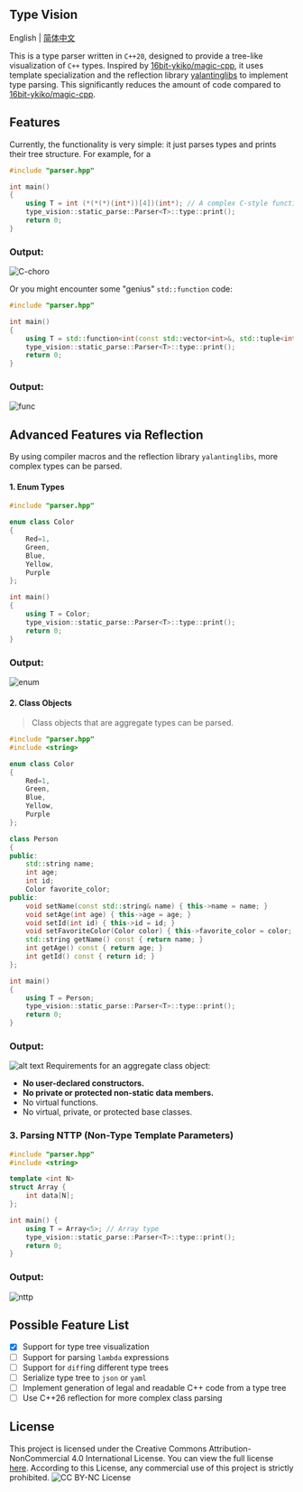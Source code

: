 ## Type Vision


English | [简体中文](README.md)



This is a type parser written in `C++20`, designed to provide a tree-like visualization of `C++` types. Inspired by [16bit-ykiko/magic-cpp](https://github.com/16bit-ykiko/magic-cpp), it uses template specialization and the reflection library [yalantinglibs](https://github.com/alibaba/yalantinglibs) to implement type parsing. This significantly reduces the amount of code compared to [16bit-ykiko/magic-cpp](https://github.com/16bit-ykiko/magic-cpp).

## Features
Currently, the functionality is very simple: it just parses types and prints their tree structure.
For example, for a
```cpp
#include "parser.hpp"

int main()
{
    using T = int (*(*(*)(int*))[4])(int*); // A complex C-style function pointer type
    type_vision::static_parse::Parser<T>::type::print();
    return 0;
}
```
### Output:
![C-choro](public/image-2.png)

Or you might encounter some "genius" `std::function` code:
```cpp
#include "parser.hpp"

int main()
{
    using T = std::function<int(const std::vector<int>&, std::tuple<int, int, int>)>; // hard to understand
    type_vision::static_parse::Parser<T>::type::print();
    return 0;
}
```
### Output:
![func](public/image.png)

## Advanced Features via Reflection
By using compiler macros and the reflection library `yalantinglibs`, more complex types can be parsed.

#### 1. Enum Types

```cpp
#include "parser.hpp"

enum class Color
{
    Red=1,
    Green,
    Blue,
    Yellow,
    Purple
};

int main()
{
    using T = Color;
    type_vision::static_parse::Parser<T>::type::print();
    return 0;
}
```
### Output:
![enum](public/image-1.png)

#### 2. Class Objects
> Class objects that are aggregate types can be parsed.
```cpp
#include "parser.hpp"
#include <string>

enum class Color
{
    Red=1,
    Green,
    Blue,
    Yellow,
    Purple
};

class Person
{
public:
    std::string name;
    int age;
    int id;
    Color favorite_color;
public:
    void setName(const std::string& name) { this->name = name; }
    void setAge(int age) { this->age = age; }
    void setId(int id) { this->id = id; }
    void setFavoriteColor(Color color) { this->favorite_color = color; }
    std::string getName() const { return name; }
    int getAge() const { return age; }
    int getId() const { return id; }
};

int main()
{
    using T = Person;
    type_vision::static_parse::Parser<T>::type::print();
    return 0;
}
```

### Output:
![alt text](public/image-4.png)
Requirements for an aggregate class object:
*   **No user-declared constructors.**
*   **No private or protected non-static data members.**
*   No virtual functions.
*   No virtual, private, or protected base classes.

### 3. Parsing NTTP (Non-Type Template Parameters)
```cpp
#include "parser.hpp"
#include <string>

template <int N>
struct Array {
    int data[N];
};

int main() {
    using T = Array<5>; // Array type
    type_vision::static_parse::Parser<T>::type::print();
    return 0;
}
```
### Output:
![nttp](public/image-5.png)

## Possible Feature List
- [x] Support for type tree visualization
- [ ] Support for parsing `lambda` expressions
- [ ] Support for `diff`ing different type trees
- [ ] Serialize type tree to `json` or `yaml`
- [ ] Implement generation of legal and readable C++ code from a type tree
- [ ] Use C++26 reflection for more complex class parsing

## License

This project is licensed under the Creative Commons Attribution-NonCommercial 4.0 International License. You can view the full license [here](LICENSE).
According to this License, any commercial use of this project is strictly prohibited.
![CC BY-NC License](https://licensebuttons.net/l/by-nc/4.0/88x31.png)